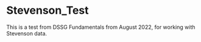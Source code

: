 # Stevenson_Test
This is a test from DSSG Fundamentals from August 2022, for working with Stevenson data.
